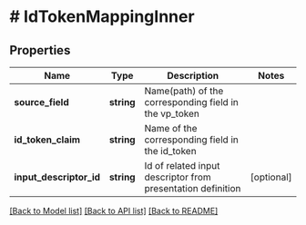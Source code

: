 # # IdTokenMappingInner

## Properties

| Name                    | Type       | Description                                                 | Notes      |
| ----------------------- | ---------- | ----------------------------------------------------------- | ---------- |
| **source_field**        | **string** | Name(path) of the corresponding field in the vp_token       |
| **id_token_claim**      | **string** | Name of the corresponding field in the id_token             |
| **input_descriptor_id** | **string** | Id of related input descriptor from presentation definition | [optional] |

[[Back to Model list]](../../README.md#models) [[Back to API list]](../../README.md#endpoints) [[Back to README]](../../README.md)
